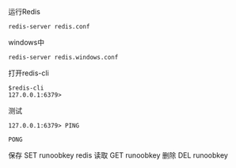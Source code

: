 

运行Redis
```
redis-server redis.conf
```
windows中
```
redis-server redis.windows.conf
```

打开redis-cli
```
$redis-cli
127.0.0.1:6379>
```
测试
```
127.0.0.1:6379> PING

PONG
```

保存
SET runoobkey redis
读取
GET runoobkey
删除
DEL runoobkey